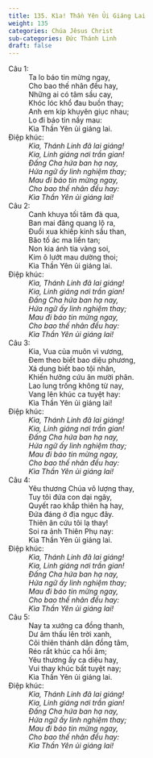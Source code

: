 ```yaml
---
title: 135. Kìa! Thần Yên Ủi Giáng Lai
weight: 135
categories: Chúa Jêsus Christ
sub-categories: Đức Thánh Linh
draft: false
---
```

<dl><dt>Câu 1:</dt><dd data-verse="1">Ta lo báo tin mừng ngay, <br/>Cho bao thế nhân đều hay, <br/>Những ai có tâm sầu cay, <br/>Khóc lóc khổ đau buồn thay; <br/>Anh em kíp khuyên giục nhau; <br/>Lo đi báo tin nầy mau: <br/>Kìa Thần Yên ủi giáng lai. </dd><dt>Điệp khúc:</dt><dd data-chorus="1"><em>Kìa, Thánh Linh đã lai giáng! <br/>Kia, Linh giáng nơi trần gian! <br/>Đấng Cha hứa ban hạ nay, <br/>Hứa ngữ ấy linh nghiệm thay; <br/>Mau đi báo tin mừng ngay, <br/>Cho bao thế nhân đều hay: <br/>Kìa Thần Yên ủi giáng lai! </em></dd><dt>Câu 2:</dt><dd data-verse="2">Canh khuya tối tăm đà qua, <br/>Ban mai đãng quang lộ ra, <br/>Đuổi xua khiếp kinh sầu than, <br/>Bão tố ác ma liền tan; <br/>Non kia ánh tia vàng soi, <br/>Kim ô lướt mau dường thoi; <br/>Kìa Thần Yên ủi giáng lai. </dd><dt>Điệp khúc:</dt><dd data-chorus="1"><em>Kìa, Thánh Linh đã lai giáng! <br/>Kia, Linh giáng nơi trần gian! <br/>Đấng Cha hứa ban hạ nay, <br/>Hứa ngữ ấy linh nghiệm thay; <br/>Mau đi báo tin mừng ngay, <br/>Cho bao thế nhân đều hay: <br/>Kìa Thần Yên ủi giáng lai! </em></dd><dt>Câu 3:</dt><dd data-verse="3">Kia, Vua của muôn vì vương, <br/>Đem theo biết bao diệu phương, <br/>Xá dung biết bao tội nhân, <br/>Khiến hưởng cứu ân mười phân. <br/>Lao lung trống không từ nay, <br/>Vang lên khúc ca tuyệt hay: <br/>Kìa Thần Yên ủi giáng lai! </dd><dt>Điệp khúc:</dt><dd data-chorus="1"><em>Kìa, Thánh Linh đã lai giáng! <br/>Kia, Linh giáng nơi trần gian! <br/>Đấng Cha hứa ban hạ nay, <br/>Hứa ngữ ấy linh nghiệm thay; <br/>Mau đi báo tin mừng ngay, <br/>Cho bao thế nhân đều hay: <br/>Kìa Thần Yên ủi giáng lai! </em></dd><dt>Câu 4:</dt><dd data-verse="4">Yêu thương Chúa vô lượng thay, <br/>Tuy tôi đứa con dại ngây, <br/>Quyết rao khắp thiên hạ hay, <br/>Đứa đáng ở địa ngục đây. <br/>Thiên ân cứu tôi lạ thay! <br/>Soi ra ảnh Thiên Phụ nay: <br/>Kìa Thần Yên ủi giáng lai. </dd><dt>Điệp khúc:</dt><dd data-chorus="1"><em>Kìa, Thánh Linh đã lai giáng! <br/>Kia, Linh giáng nơi trần gian! <br/>Đấng Cha hứa ban hạ nay, <br/>Hứa ngữ ấy linh nghiệm thay; <br/>Mau đi báo tin mừng ngay, <br/>Cho bao thế nhân đều hay: <br/>Kìa Thần Yên ủi giáng lai! </em></dd><dt>Câu 5:</dt><dd data-verse="5">Nay ta xướng ca đồng thanh, <br/>Dư âm thấu lên trời xanh, <br/>Cõi thiên thánh dân đồng tâm, <br/>Réo rắt khúc ca hồi âm; <br/>Yêu thương ấy ca diệu hay, <br/>Vui thay khúc bất tuyệt nay; <br/>Kìa Thần Yên ủi giáng lai. </dd><dt>Điệp khúc:</dt><dd data-chorus="1"><em>Kìa, Thánh Linh đã lai giáng! <br/>Kia, Linh giáng nơi trần gian! <br/>Đấng Cha hứa ban hạ nay, <br/>Hứa ngữ ấy linh nghiệm thay; <br/>Mau đi báo tin mừng ngay, <br/>Cho bao thế nhân đều hay: <br/>Kìa Thần Yên ủi giáng lai! </em></dd></dl>